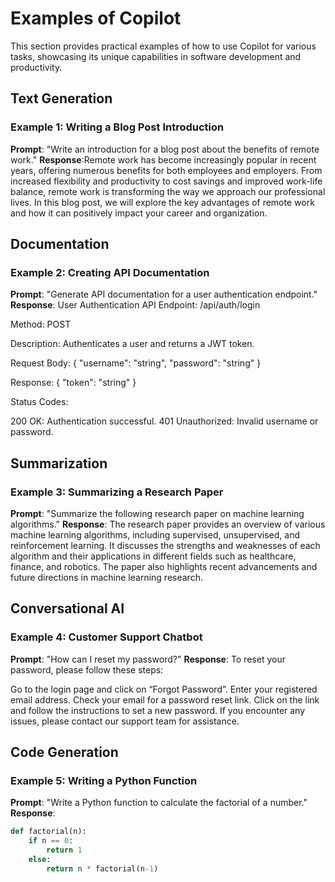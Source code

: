 # Examples of Copilot

This section provides practical examples of how to use Copilot for various tasks, showcasing its unique capabilities in software development and productivity.

## Text Generation
### Example 1: Writing a Blog Post Introduction
**Prompt**: "Write an introduction for a blog post about the benefits of remote work."
**Response**:Remote work has become increasingly popular in recent years, offering numerous benefits for both employees and employers. From increased flexibility and productivity to cost savings and improved work-life balance, remote work is transforming the way we approach our professional lives. In this blog post, we will explore the key advantages of remote work and how it can positively impact your career and organization.


## Documentation
### Example 2: Creating API Documentation
**Prompt**: "Generate API documentation for a user authentication endpoint."
**Response**:
User Authentication API
Endpoint: /api/auth/login

Method: POST

Description: Authenticates a user and returns a JWT token.

Request Body:
{
    "username": "string",
    "password": "string"
}

Response:
{
    "token": "string"
}

Status Codes:

200 OK: Authentication successful.
401 Unauthorized: Invalid username or password.


## Summarization
### Example 3: Summarizing a Research Paper
**Prompt**: "Summarize the following research paper on machine learning algorithms."
**Response**: The research paper provides an overview of various machine learning algorithms, including supervised, unsupervised, and reinforcement learning. It discusses the strengths and weaknesses of each algorithm and their applications in different fields such as healthcare, finance, and robotics. The paper also highlights recent advancements and future directions in machine learning research.


## Conversational AI
### Example 4: Customer Support Chatbot
**Prompt**: "How can I reset my password?"
**Response**: To reset your password, please follow these steps:

Go to the login page and click on “Forgot Password”.
Enter your registered email address.
Check your email for a password reset link.
Click on the link and follow the instructions to set a new password. If you encounter any issues, please contact our support team for assistance.


## Code Generation
### Example 5: Writing a Python Function
**Prompt**: "Write a Python function to calculate the factorial of a number."
**Response**:
```python
def factorial(n):
    if n == 0:
        return 1
    else:
        return n * factorial(n-1)
